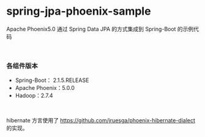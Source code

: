 # spring-jpa-phoenix-sample

Apache Phoenix5.0 通过 Spring Data JPA 的方式集成到 Spring-Boot 的示例代码

<br>

### 各组件版本

* Spring-Boot： 2.1.5.RELEASE
* Apache Phoenix：5.0.0
* Hadoop：2.7.4

<br>

hibernate 方言使用了 https://github.com/jruesga/phoenix-hibernate-dialect 的实现。